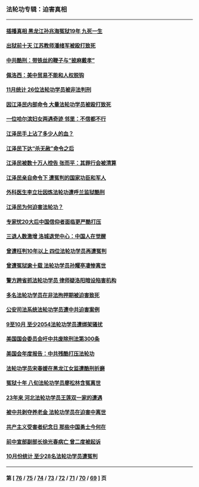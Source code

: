 ### 法轮功专辑：迫害真相
---
#### [插播真相 黑龙江孙兆海冤狱19年 九死一生](../../pages/nf4379/n13889193.md?12250430) 
#### [出狱前十天 江苏教师潘绪军被殴打致死](../../pages/nf4379/n13888230.md?12250430) 
#### [中共酷刑：带铁丝的鞭子与“披麻戴孝”](../../pages/nf4379/n13887863.md?12250430) 
#### [佩洛西：美中贸易不能和人权脱钩](../../pages/nf4379/n13884884.md?12250430) 
#### [11月统计 26位法轮功学员被非法判刑](../../pages/nf4379/n13884724.md?12250430) 
#### [因江泽民内部命令 大量法轮功学员被殴打致死](../../pages/nf4379/n13877409.md?12250430) 
#### [一位哈尔滨妇女两遇奇迹 邻里：不信都不行](../../pages/nf4379/n13878017.md?12250430) 
#### [江泽民手上沾了多少人的血？](../../pages/nf4379/n13880318.md?12250430) 
#### [江泽民下达“杀无赦”命令之后](../../pages/nf4379/n13878084.md?12250430) 
#### [江泽民被数十万人控告 张而平：其罪行会被清算](../../pages/nf4379/n13878074.md?12250430) 
#### [江泽民亲自命令下 遭冤判的国家功臣和军人](../../pages/nf4379/n13876685.md?12250430) 
#### [外科医生李立壮因炼法轮功遭呼兰监狱酷刑](../../pages/nf4379/n13875403.md?12250430) 
#### [江泽民为何迫害法轮功？](../../pages/nf4379/n13876324.md?12250430) 
#### [专家忧20大后中国信仰者面临更严酷打压](../../pages/nf4379/n13874993.md?12250430) 
#### [三退人数激增 洛城退党中心：中国人在觉醒](../../pages/nf4379/n13874224.md?12250430) 
#### [曾遭枉判10年以上 四位法轮功学员再遭冤判](../../pages/nf4379/n13872398.md?12250430) 
#### [曾遭冤狱逾十载 法轮功学员孙耀亭凄惨离世](../../pages/nf4379/n13871692.md?12250430) 
#### [警方跨省抓法轮功学员 律师疑洛阳暗设陷害机构](../../pages/nf4379/n13870178.md?12250430) 
#### [多名法轮功学员在非法拘押期被迫害致死](../../pages/nf4379/n13870463.md?12250430) 
#### [公安司法系统法轮功学员遭中共迫害案例](../../pages/nf4379/n13869580.md?12250430) 
#### [9至10月 至少2054法轮功学员遭绑架骚扰](../../pages/nf4379/n13867111.md?12250430) 
#### [美国国会委员会吁中共废除刑法第300条](../../pages/nf4379/n13868121.md?12250430) 
#### [美国会年度报告：中共残酷打压法轮功](../../pages/nf4379/n13867408.md?12250430) 
#### [法轮功学员宋春媛在黑龙江女监遭酷刑折磨](../../pages/nf4379/n13865630.md?12250430) 
#### [冤狱十年 八旬法轮功学员廖松林含冤离世](../../pages/nf4379/n13864239.md?12250430) 
#### [23年来 河北法轮功学员王莲双一家的遭遇](../../pages/nf4379/n13863330.md?12250430) 
#### [被中共剥夺养老金 法轮功学员在迫害中离世](../../pages/nf4379/n13861877.md?12250430) 
#### [共产主义受害者纪念日 那些中国勇士今何在](../../pages/nf4379/n13861994.md?12250430) 
#### [前中宣部副部长徐光春病亡 曾二度被起诉](../../pages/nf4379/n13857638.md?12250430) 
#### [10月份统计 至少28名法轮功学员遭冤判](../../pages/nf4379/n13861128.md?12250430) 

---
#### 第 [ [76](./76.md?12250430) / [75](./75.md?12250430) / [74](./74.md?12250430) / [73](./73.md?12250430) / [72](./72.md?12250430) / [71](./71.md?12250430) / [70](./70.md?12250430) / [69](./69.md?12250430) ] 页
